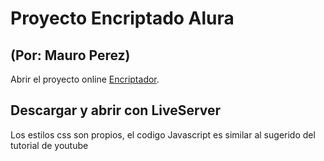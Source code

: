 # Proyecto Encriptado Alura
## (Por: Mauro Perez)

Abrir el proyecto online [Encriptador](https://mauroperez21.github.io/challenge-one/).

## Descargar y abrir con LiveServer
Los estilos css son propios, el codigo Javascript es similar al sugerido del tutorial de youtube

